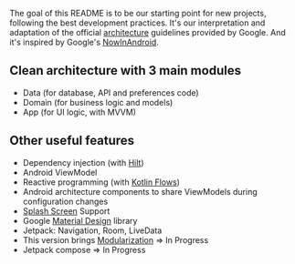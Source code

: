 The goal of this README is to be our starting point for new projects, following the best development practices. It's our interpretation and adaptation of the official [architecture](https://developer.android.com/topic/architecture) guidelines provided by Google. And it's inspired by Google's [NowInAndroid](https://github.com/android/nowinandroid).

## Clean architecture with 3 main modules
- Data (for database, API and preferences code)
- Domain (for business logic and models)
- App (for UI logic, with MVVM)
    
## Other useful features
- Dependency injection (with [Hilt](http://google.github.io/hilt/))
- Android ViewModel
- Reactive programming (with [Kotlin Flows](https://kotlinlang.org/docs/reference/coroutines/flow.html))
- Android architecture components to share ViewModels during configuration changes
- [Splash Screen](https://developer.android.com/develop/ui/views/launch/splash-screen) Support
- Google [Material Design](https://material.io/blog/android-material-theme-color) library
- Jetpack: Navigation, Room, LiveData
- This version brings [Modularization](https://developer.android.com/topic/modularization) => In Progress
- Jetpack compose => In Progress
